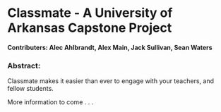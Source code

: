 # Classmate - A University of Arkansas Capstone Project
__Contributers: Alec Ahlbrandt, Alex Main, Jack Sullivan, Sean Waters__

### Abstract:
Classmate makes it easier than ever to engage with your teachers, and fellow students.

More information to come . . .

